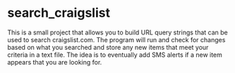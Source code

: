 # search_craigslist

This is a small project that allows you to build URL query strings that can be used to search craigslist.com.  The program will run and check for changes based on what you searched and store any new items that meet your criteria in a text file.  The idea is to eventually add SMS alerts if a new item appears that you are looking for.
